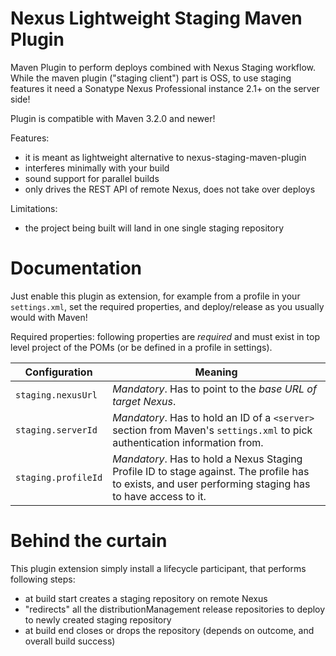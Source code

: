 <!--

    Sonatype Nexus (TM) Open Source Version
    Copyright (c) 2007-2013 Sonatype, Inc.
    All rights reserved. Includes the third-party code listed at http://links.sonatype.com/products/nexus/oss/attributions.

    This program and the accompanying materials are made available under the terms of the Eclipse Public License Version 1.0,
    which accompanies this distribution and is available at http://www.eclipse.org/legal/epl-v10.html.

    Sonatype Nexus (TM) Professional Version is available from Sonatype, Inc. "Sonatype" and "Sonatype Nexus" are trademarks
    of Sonatype, Inc. Apache Maven is a trademark of the Apache Software Foundation. M2eclipse is a trademark of the
    Eclipse Foundation. All other trademarks are the property of their respective owners.

-->
# Nexus Lightweight Staging Maven Plugin

Maven Plugin to perform deploys combined with Nexus Staging workflow. While the maven plugin ("staging client") part is OSS, to use staging features it need a Sonatype Nexus Professional instance 2.1+ on the server side!

Plugin is compatible with Maven 3.2.0 and newer!

Features:
 * it is meant as lightweight alternative to nexus-staging-maven-plugin
 * interferes minimally with your build
 * sound support for parallel builds
 * only drives the REST API of remote Nexus, does not take over deploys

Limitations:
 * the project being built will land in one single staging repository

# Documentation

Just enable this plugin as extension, for example from a profile in your `settings.xml`, set the required properties, and deploy/release as you usually would with Maven!

Required properties: following properties are *required* and must exist in top level project of the POMs (or be defined in a profile in settings).

| Configuration | Meaning |
|---------------|---------|
| `staging.nexusUrl` | *Mandatory*. Has to point to the *base URL of target Nexus*. |
| `staging.serverId` | *Mandatory*. Has to hold an ID of a `<server>` section from Maven's `settings.xml` to pick authentication information from. |
| `staging.profileId` | *Mandatory*. Has to hold a Nexus Staging Profile ID to stage against. The profile has to exists, and user performing staging has to have access to it. |

# Behind the curtain

This plugin extension simply install a lifecycle participant, that performs following steps:
 * at build start creates a staging repository on remote Nexus
 * "redirects" all the distributionManagement release repositories to deploy to newly created staging repository
 * at build end closes or drops the repository (depends on outcome, and overall build success)
 
 
 